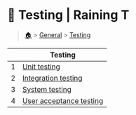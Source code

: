 # 🚟 Testing  | Raining T

> [🏠](/) > [General](/general) > [Testing](/general/testing)

<table><thead><tr><th></th><th>Testing</th></tr></thead><tbody><tr><td>1</td><td><a href="/general/testing/01-unit-testing">Unit testing</a></td></tr><tr><td>2</td><td><a href="/general/testing/02-integration-testing">Integration testing</a></td></tr><tr><td>3</td><td><a href="/general/testing/03-system-testing">System testing</a></td></tr><tr><td>4</td><td><a href="/general/testing/04-user-acceptance-testing">User acceptance testing</a></td></tr></tbody></table>

